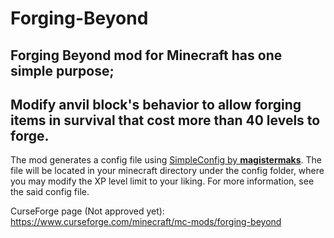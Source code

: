 # Forging-Beyond
## Forging Beyond mod for Minecraft has one simple purpose;
## Modify anvil block's behavior to allow forging items in survival that cost more than 40 levels to forge.

The mod generates a config file using [SimpleConfig by **magistermaks**](https://github.com/magistermaks/fabric-simplelibs/tree/master/simple-config).
The file will be located in your minecraft directory under the config folder, where you may modify the XP level limit to your liking.
For more information, see the said config file.

CurseForge page (Not approved yet): https://www.curseforge.com/minecraft/mc-mods/forging-beyond
